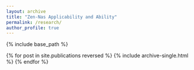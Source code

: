```yaml
---
layout: archive
title: "Zen-Nas Applicability and Ability"
permalink: /research/
author_profile: true
---
```


{% include base_path %}

{% for post in site.publications reversed %}
  {% include archive-single.html %}
{% endfor %}
